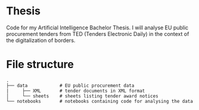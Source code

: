 # Thesis
Code for my Artificial Intelligence Bachelor Thesis. I will analyse EU public procurement tenders from TED (Tenders Electronic Daily) in the context of the digitalization of borders.

# File structure

```
.
├── data            # EU public procurement data
|     ├── XML       # tender documents in XML format
│     └── sheets    # sheets listing tender award notices
└── notebooks       # notebooks containing code for analysing the data
```
